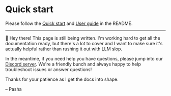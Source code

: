 # Quick start

Please follow the [Quick start](https://github.com/psviderski/uncloud?tab=readme-ov-file#-quick-start) and
[User guide](https://github.com/psviderski/uncloud/blob/main/docs/user_guide.md) in the README.

---

👋 Hey there! This page is still being written. I'm working hard to get all the documentation ready, but there's a lot to
cover and I want to make sure it's actually helpful rather than rushing it out with LLM slop.

In the meantime, if you need help you have questions, please jump into our
[Discord server](https://discord.gg/eR35KQJhPu). We're a friendly bunch and always happy to help troubleshoot issues or
answer questions!

Thanks for your patience as I get the docs into shape.

– Pasha
